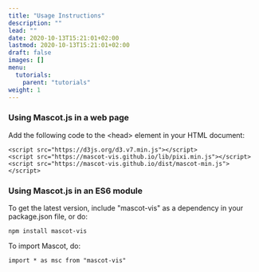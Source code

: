 ```yaml
---
title: "Usage Instructions"
description: ""
lead: ""
date: 2020-10-13T15:21:01+02:00
lastmod: 2020-10-13T15:21:01+02:00
draft: false
images: []
menu:
  tutorials:
    parent: "tutorials"
weight: 1
---
```


### Using Mascot.js in a web page
Add the following code to the &lt;head&gt; element in your HTML document:
```
<script src="https://d3js.org/d3.v7.min.js"></script>
<script src="https://mascot-vis.github.io/lib/pixi.min.js"></script>
<script src="https://mascot-vis.github.io/dist/mascot-min.js"></script>
```

### Using Mascot.js in an ES6 module
To get the latest version, include "mascot-vis" as a dependency in your package.json file, or do:
```
npm install mascot-vis
```

To import Mascot, do:
```
import * as msc from "mascot-vis"
```